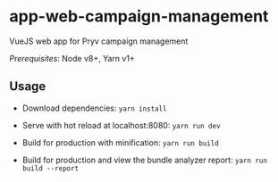 # app-web-campaign-management

VueJS web app for Pryv campaign management

*Prerequisites*: Node v8+, Yarn v1+

## Usage

- Download dependencies: `yarn install`

- Serve with hot reload at localhost:8080: `yarn run dev`

- Build for production with minification: `yarn run build`

- Build for production and view the bundle analyzer report: `yarn run build --report`

